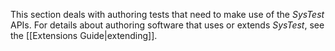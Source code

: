 This section deals with authoring tests that need to make use of the *SysTest* APIs. For details about authoring software that uses or extends *SysTest*, see the [[Extensions Guide|extending]].
